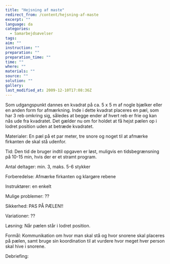 ```yaml
---
title: "Hejsning af maste"
redirect_from: /content/hejsning-af-maste
excerpt: ""
language: da
categories:
  - Samarbejdsøvelser
tags: 
aim: ""
instruction: ""
preparation: ""
preparation_time: ""
time: ""
where: ""
materials: ""
source: ""
solution: ""
gallery:
last_modified_at: 2009-12-10T17:08:36Z
---
```

Som udgangspunkt dannes en kvadrat på ca. 5 x 5 m af nogle bjælker eller en anden form for afmærkning. Inde i dette kvadrat placeres en pæl, som har 3 reb omkring sig, således at begge ender af hvert reb er frie og kan nås ude fra kvadratet. Det gælder nu om for holdet at få hejst pælen op i lodret position uden at betræde kvadratet.

Materialer: En pæl på et par meter, tre snore og noget til at afmærke firkanten de skal stå udenfor.

Tid: Den tid de bruger indtil opgaven er løst, muligvis en tidsbegrænsning på 10-15 min, hvis der er et stramt program.

Antal deltager: min. 3, maks. 5-6 stykker

Forberedelse: Afmærke firkanten og klargøre rebene

Instruktører: en enkelt

Mulige problemer: ??

Sikkerhed: PAS PÅ PÆLEN!!

Variationer: ??

Løsning: Når pælen står i lodret position.

Formål: Kommunikation om hvor man skal stå og hvor snorene skal placeres på pælen, samt bruge sin koordination til at vurdere hvor meget hver person skal hive i snorene.

Debriefing:
